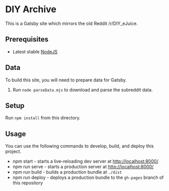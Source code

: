 # DIY Archive

This is a Gatsby site which mirrors the old Reddit /r/DIY_eJuice.

## Prerequisites

- Latest stable [NodeJS](https://nodejs.org/en/download/current/)

## Data

To build this site, you will need to prepare data for Gatsby.

1. Run `node parseData.mjs` to download and parse the subreddit data.

## Setup

Run `npm install` from this directory.

## Usage

You can use the following commands to develop, build, and deploy this project.

- npm start - starts a live-reloading dev server at <http://localhost:8000/>
- npm run serve - starts a production server at <http://localhost:8000/>
- npm run build - builds a production bundle at `./dist`
- npm run deploy - deploys a production bundle to the `gh-pages` branch of this repository
